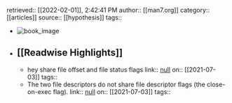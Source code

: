 retrieved:: [[2022-02-01]], 2:42:41 PM
              author:: [[man7.org]]
              category:: [[articles]]
              source:: [[hypothesis]]
              tags::

- ![book_image](https://readwise-assets.s3.amazonaws.com/static/images/article4.6bc1851654a0.png)
- ## [[Readwise Highlights]]
	- hey share file offset and file
	       status flags
	                link:: [null](null)
	                on:: [[2021-07-03]]
	                tags::
	- The two file descriptors do not share file descriptor flags (the
	       close-on-exec flag).
	                link:: [null](null)
	                on:: [[2021-07-03]]
	                tags::